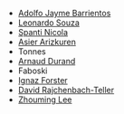 * [Adolfo Jayme Barrientos](https://www.github.com/fitoschido)
* [Leonardo Souza](https://www.facebook.com/people/Leonardo-Souza/100000600954401)
* [Spanti Nicola](https://github.com/RyDroid)
* [Asier Arizkuren](https://www.github.com/aarizkuren)
* Tonnes
* [Arnaud Durand](http://mathix.org/linux/)
* Faboski
* [Ignaz Forster](https://www.github.com/laenion)
* [David Rajchenbach-Teller](https://github.com/Yoric)
* [Zhouming Lee](http://www.twitter.com/web3ter)
